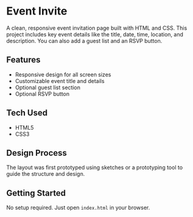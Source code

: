 # Event Invite

A clean, responsive event invitation page built with HTML and CSS. This project includes key event details like the title, date, time, location, and description. You can also add a guest list and an RSVP button.

## Features
- Responsive design for all screen sizes
- Customizable event title and details
- Optional guest list section
- Optional RSVP button

## Tech Used
- HTML5
- CSS3

## Design Process
The layout was first prototyped using sketches or a prototyping tool to guide the structure and design.

## Getting Started
No setup required. Just open `index.html` in your browser.
